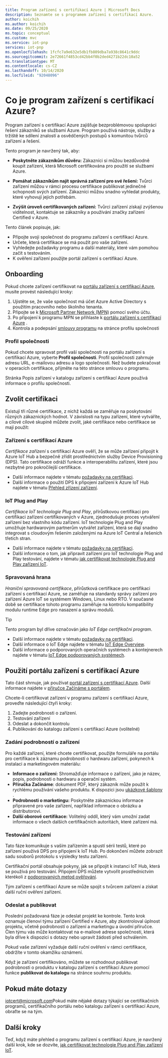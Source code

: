 ```yaml
---
title: Program zařízení s certifikací Azure | Microsoft Docs
description: Seznamte se s programem zařízení s certifikací Azure.
author: koichih
ms.author: koichih
ms.date: 09/25/2020
ms.topic: conceptual
ms.custom: mvc
ms.service: iot-pnp
services: iot-pnp
ms.openlocfilehash: 1fcfc7a9e632e5db1fb809dba7a938c8641c9ddc
ms.sourcegitcommit: 2e72661f4853cd42bb4f0b2ded4271b22dc10a52
ms.translationtype: MT
ms.contentlocale: cs-CZ
ms.lasthandoff: 10/14/2020
ms.locfileid: "92048096"
---
```

# <a name="what-is-the-azure-certified-device-program"></a>Co je program zařízení s certifikací Azure?

Program zařízení s certifikací Azure zajišťuje bezproblémovou spolupráci řešení zákazníků se službami Azure. Program používá nástroje, služby a tržiště ke sdílení znalostí a osvědčených postupů s komunitou tvůrců zařízení a řešení.

Tento program je navržený tak, aby:

- **Poskytněte zákazníkům důvěru:** Zákazníci si můžou bezdůvodně koupit zařízení, která Microsoft certifikována pro použití se službami Azure.

- **Pomáhat zákazníkům najít správná zařízení pro své řešení:** Tvůrci zařízení můžou v rámci procesu certifikace publikovat jedinečné schopnosti svých zařízení. Zákazníci můžou snadno vyhledat produkty, které vyhovují jejich potřebám.

- **Zvýšit úroveň certifikovaných zařízení:** Tvůrci zařízení získají zvýšenou viditelnost, kontaktuje se zákazníky a používání značky zařízení Certified v Azure.

Tento článek popisuje, jak:

- Připojte svoji společnost do programu zařízení s certifikací Azure.
- Určete, která certifikace se má použít pro vaše zařízení.
- Vyhledejte požadavky programu a další materiály, které vám pomohou začít s testováním.
- K ověření zařízení použijte portál zařízení s certifikací Azure.

## <a name="onboarding"></a>Onboarding

Pokud chcete zařízení certifikovat na [portálu zařízení s certifikací Azure](https://aka.ms/acdp), musíte provést následující kroky:

1. Ujistěte se, že vaše společnost má účet Azure Active Directory s použitím pracovního nebo školního tenanta.
2. Připojte se k [Microsoft Partner Network (MPN)](https://partner.microsoft.com/) pomocí svého účtu.
3. Po připojení k programu MPN se přihlaste k [portálu zařízení s certifikací Azure](https://aka.ms/acdp) .
4. Kontrola a podepsání [smlouvy programu](https://aka.ms/acdagreement) na stránce profilu společnosti

### <a name="company-profile"></a>Profil společnosti

Pokud chcete spravovat profil vaší společnosti na portálu zařízení s certifikací Azure, vyberte **Profil společnosti**. Profil společnosti zahrnuje adresu URL, e-mailovou adresu a logo společnosti. Než budete pokračovat v operacích certifikace, přijměte na této stránce smlouvu o programu.

Stránka Popis zařízení v katalogu zařízení s certifikací Azure používá informace o profilu společnosti.

## <a name="choose-the-certification"></a>Zvolit certifikaci

Existují tři různé certifikace, z nichž každá se zaměřuje na poskytování různých zákaznických hodnot. V závislosti na typu zařízení, které vytváříte, a cílové cílové skupině můžete zvolit, jaké certifikace nebo certifikace se mají použít:

### <a name="azure-certified-device"></a>Zařízení s certifikací Azure

_Certifikace zařízení_ s certifikací Azure ověří, že se může zařízení připojit k Azure IoT Hub a bezpečně zřídit prostřednictvím služby Device Provisioning (DPS). Tato certifikace odráží funkce a interoperabilitu zařízení, které jsou nezbytné pro pokročilejší certifikace.

- Další informace najdete v tématu [požadavky na certifikaci](https://aka.ms/acdrequirements).
- Další informace o použití DPS k připojení zařízení k Azure IoT Hub najdete v tématu [Přehled zřízení zařízení](../iot-dps/about-iot-dps.md).

### <a name="iot-plug-and-play"></a>IoT Plug and Play

_Certifikace IoT technologie Plug and Play_, přírůstkovou certifikaci pro certifikaci zařízení certifikovaných v Azure, zjednodušuje proces vytváření zařízení bez vlastního kódu zařízení. IoT technologie Plug and Play umožňuje hardwarovým partnerům vytvářet zařízení, která se dají snadno integrovat s cloudovým řešením založenými na Azure IoT Central a řešeních třetích stran.

- Další informace najdete v tématu [požadavky na certifikaci](https://aka.ms/acdiotpnprequirements).
- Další informace o tom, jak připravit zařízení pro IoT technologie Plug and Play testování, najdete v tématu [jak certifikovat technologie Plug and Play zařízení IoT](howto-certify-device.md).

### <a name="edge-managed"></a>Spravovaná hrana

_Hraniční spravovaná certifikace_, přírůstková certifikace pro certifikaci zařízení s certifikací Azure, se zaměřuje na standardy správy zařízení pro zařízení Azure IoT se systémem Windows, Linux nebo RTO. V současné době se certifikace tohoto programu zaměřuje na kontrolu kompatibility modulu runtime Edge pro nasazení a správu modulů.

> [!TIP]
> Tento program byl dříve označován jako _IoT Edge certifikační program_.

- Další informace najdete v tématu [požadavky na certifikaci](https://aka.ms/acdedgemanagedrequirements).
- Další informace o IoT Edge najdete v tématu [IoT Edge Overview](../iot-edge/about-iot-edge.md).
- Další informace o podporovaných operačních systémech a kontejnerech najdete v tématu [IoT Edge podporovaných systémech](../iot-edge/support.md).

## <a name="use-the-azure-certified-device-portal"></a>Použití portálu zařízení s certifikací Azure

Tato část shrnuje, jak používat [portál zařízení s certifikací Azure](https://certify.azure.com). Další informace najdete v [příručce Začínáme s portálem](https://aka.ms/acdhelp).

Chcete-li certifikovat zařízení v programu zařízení s certifikací Azure, proveďte následující čtyři kroky:

1. Zadejte podrobnosti o zařízení.
2. Testování zařízení
3. Odeslat a dokončit kontrolu
4. Publikování do katalogu zařízení s certifikací Azure (volitelné)

### <a name="provide-device-details"></a>Zadání podrobností o zařízení

Pro každé zařízení, které chcete certifikovat, použijte formuláře na portálu pro certifikace k záznamu podrobností o hardwaru zařízení, pokynech k instalaci a marketingovém materiálu:

- **Informace o zařízení:** Shromažďuje informace o zařízení, jako je název, popis, podrobnosti o hardwaru a operační systém.
- **Příručka Začínáme**: dokument PDF, který zákazník může použít k rychlému používání vašeho produktu. K dispozici jsou [ukázkové šablony](https://aka.ms/GSTemplate) .
- **Podrobnosti o marketingu:** Poskytněte zákaznickou informace připravené pro vaše zařízení, například informace o obrázku a distributorovi.
- **Další oborové certifikace:** Volitelný oddíl, který vám umožní zadat informace o všech dalších certifikačních autoritách, které zařízení má.

### <a name="test-the-device"></a>Testování zařízení

Tato fáze komunikuje s vaším zařízením a spustí sérii testů, které po zařízení používá DPS pro připojení k IoT Hub. Po dokončení můžete zobrazit sadu souborů protokolu s výsledky testu zařízení.

Certifikační portál obsahuje pokyny, jak se připojit k instanci IoT Hub, která se používá pro testování. Připojení DPS můžete vytvořit prostřednictvím kterékoli z [podporovaných metod ověřování](../iot-dps/concepts-service.md#attestation-mechanism).

Tým zařízení s certifikací Azure se může spojit s tvůrcem zařízení a získat další ruční ověření zařízení.

### <a name="submit-and-publish"></a>Odeslat a publikovat

Poslední požadovaná fáze je odeslat projekt ke kontrole. Tento krok oznamuje členovi týmu zařízení Certified v Azure, aby zkontroloval úplnost projektu, včetně podrobností o zařízení a marketingu a úvodní příručce. Člen týmu vás může kontaktovat na e-mailové adrese společnosti, která byla dříve k dispozici s dotazy nebo upravit žádosti před schválením.

Pokud vaše zařízení vyžaduje další ruční ověření v rámci certifikace, obdržíte v tomto okamžiku oznámení.

Když je zařízení certifikováno, můžete se rozhodnout publikovat podrobnosti o produktu v katalogu zařízení s certifikací Azure pomocí funkce **publikovat do katalogu** na stránce souhrnu produktu.

## <a name="if-you-have-questions"></a>Pokud máte dotazy

[iotcert@microsoft.com](mailto:iotcert@microsoft.com?subject=Azure%20Certified%20Device%20question)Pokud máte nějaké dotazy týkající se certifikačních programů, certifikačního portálu nebo katalogu zařízení s certifikací Azure, obraťte se na tým.

## <a name="next-steps"></a>Další kroky

Teď, když máte přehled o programu zařízení s certifikací Azure, je navržený další krok, kde se dozvíte, [jak certifikovat technologie Plug and Play zařízení IoT](howto-certify-device.md).